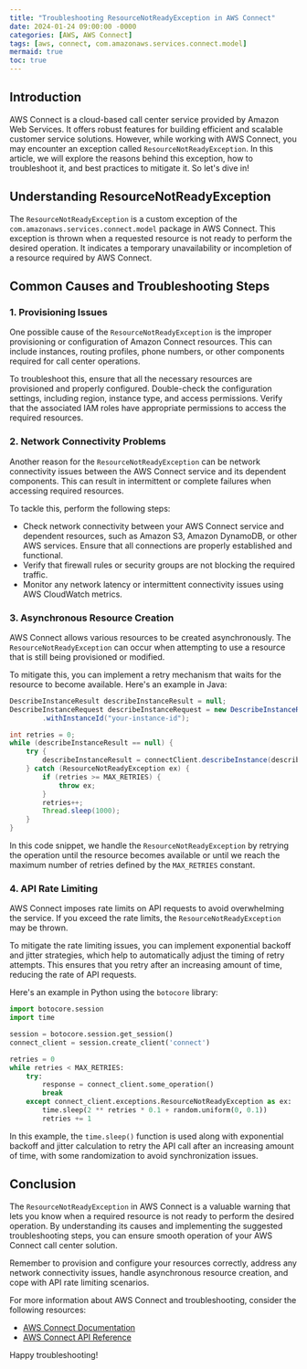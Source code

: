 ```yaml
---
title: "Troubleshooting ResourceNotReadyException in AWS Connect"
date: 2024-01-24 09:00:00 -0000
categories: [AWS, AWS Connect]
tags: [aws, connect, com.amazonaws.services.connect.model]
mermaid: true
toc: true
---
```



## Introduction

AWS Connect is a cloud-based call center service provided by Amazon Web Services. It offers robust features for building efficient and scalable customer service solutions. However, while working with AWS Connect, you may encounter an exception called `ResourceNotReadyException`. In this article, we will explore the reasons behind this exception, how to troubleshoot it, and best practices to mitigate it. So let's dive in!

## Understanding ResourceNotReadyException

The `ResourceNotReadyException` is a custom exception of the `com.amazonaws.services.connect.model` package in AWS Connect. This exception is thrown when a requested resource is not ready to perform the desired operation. It indicates a temporary unavailability or incompletion of a resource required by AWS Connect.

## Common Causes and Troubleshooting Steps

### 1. Provisioning Issues

One possible cause of the `ResourceNotReadyException` is the improper provisioning or configuration of Amazon Connect resources. This can include instances, routing profiles, phone numbers, or other components required for call center operations.

To troubleshoot this, ensure that all the necessary resources are provisioned and properly configured. Double-check the configuration settings, including region, instance type, and access permissions. Verify that the associated IAM roles have appropriate permissions to access the required resources.

### 2. Network Connectivity Problems

Another reason for the `ResourceNotReadyException` can be network connectivity issues between the AWS Connect service and its dependent components. This can result in intermittent or complete failures when accessing required resources.

To tackle this, perform the following steps:

- Check network connectivity between your AWS Connect service and dependent resources, such as Amazon S3, Amazon DynamoDB, or other AWS services. Ensure that all connections are properly established and functional.
- Verify that firewall rules or security groups are not blocking the required traffic.
- Monitor any network latency or intermittent connectivity issues using AWS CloudWatch metrics.

### 3. Asynchronous Resource Creation

AWS Connect allows various resources to be created asynchronously. The `ResourceNotReadyException` can occur when attempting to use a resource that is still being provisioned or modified.

To mitigate this, you can implement a retry mechanism that waits for the resource to become available. Here's an example in Java:

```java
DescribeInstanceResult describeInstanceResult = null;
DescribeInstanceRequest describeInstanceRequest = new DescribeInstanceRequest()
        .withInstanceId("your-instance-id");

int retries = 0;
while (describeInstanceResult == null) {
    try {
        describeInstanceResult = connectClient.describeInstance(describeInstanceRequest);
    } catch (ResourceNotReadyException ex) {
        if (retries >= MAX_RETRIES) {
            throw ex;
        }
        retries++;
        Thread.sleep(1000);
    }
}
```

In this code snippet, we handle the `ResourceNotReadyException` by retrying the operation until the resource becomes available or until we reach the maximum number of retries defined by the `MAX_RETRIES` constant.

### 4. API Rate Limiting

AWS Connect imposes rate limits on API requests to avoid overwhelming the service. If you exceed the rate limits, the `ResourceNotReadyException` may be thrown.

To mitigate the rate limiting issues, you can implement exponential backoff and jitter strategies, which help to automatically adjust the timing of retry attempts. This ensures that you retry after an increasing amount of time, reducing the rate of API requests.

Here's an example in Python using the `botocore` library:

```python
import botocore.session
import time

session = botocore.session.get_session()
connect_client = session.create_client('connect')

retries = 0
while retries < MAX_RETRIES:
    try:
        response = connect_client.some_operation()
        break
    except connect_client.exceptions.ResourceNotReadyException as ex:
        time.sleep(2 ** retries * 0.1 + random.uniform(0, 0.1))
        retries += 1
```

In this example, the `time.sleep()` function is used along with exponential backoff and jitter calculation to retry the API call after an increasing amount of time, with some randomization to avoid synchronization issues.

## Conclusion

The `ResourceNotReadyException` in AWS Connect is a valuable warning that lets you know when a required resource is not ready to perform the desired operation. By understanding its causes and implementing the suggested troubleshooting steps, you can ensure smooth operation of your AWS Connect call center solution.

Remember to provision and configure your resources correctly, address any network connectivity issues, handle asynchronous resource creation, and cope with API rate limiting scenarios.

For more information about AWS Connect and troubleshooting, consider the following resources:

- [AWS Connect Documentation](https://docs.aws.amazon.com/connect/)
- [AWS Connect API Reference](https://docs.aws.amazon.com/connect/latest/APIReference/Welcome.html)

Happy troubleshooting!
